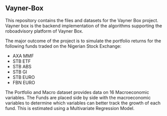 ## Vayner-Box
This repository contains the files and datasets for the Vayner Box project.
Vayner box is the backend implementation of the algorithms supporting the roboadvisory platform of Vayner Box.

The major outcome of the project is to simulate the portfolio returns for the following funds traded on the Nigerian Stock Exchange:
- AXA MMF
- STB ETF
- STB ABS
- STB GI
- STB EURO
- FBN EURO

The Portfolio and Macro dataset provides data on 16 Macroeconomic variables. The Funds are placed side by side with the macroeconomic variables to determine which variables can better track the growth of each fund. This is estimated using a Multivariate Regression Model.
